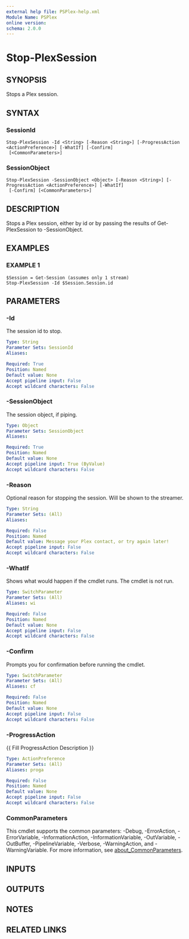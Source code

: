 ```yaml
---
external help file: PSPlex-help.xml
Module Name: PSPlex
online version:
schema: 2.0.0
---
```


# Stop-PlexSession

## SYNOPSIS
Stops a Plex session.

## SYNTAX

### SessionId
```
Stop-PlexSession -Id <String> [-Reason <String>] [-ProgressAction <ActionPreference>] [-WhatIf] [-Confirm]
 [<CommonParameters>]
```

### SessionObject
```
Stop-PlexSession -SessionObject <Object> [-Reason <String>] [-ProgressAction <ActionPreference>] [-WhatIf]
 [-Confirm] [<CommonParameters>]
```

## DESCRIPTION
Stops a Plex session, either by id or by passing the results of Get-PlexSession
to -SessionObject.

## EXAMPLES

### EXAMPLE 1
```
$Session = Get-Session (assumes only 1 stream)
Stop-PlexSession -Id $Session.Session.id
```

## PARAMETERS

### -Id
The session id to stop.

```yaml
Type: String
Parameter Sets: SessionId
Aliases:

Required: True
Position: Named
Default value: None
Accept pipeline input: False
Accept wildcard characters: False
```

### -SessionObject
The session object, if piping.

```yaml
Type: Object
Parameter Sets: SessionObject
Aliases:

Required: True
Position: Named
Default value: None
Accept pipeline input: True (ByValue)
Accept wildcard characters: False
```

### -Reason
Optional reason for stopping the session.
Will be shown to the streamer.

```yaml
Type: String
Parameter Sets: (All)
Aliases:

Required: False
Position: Named
Default value: Message your Plex contact, or try again later!
Accept pipeline input: False
Accept wildcard characters: False
```

### -WhatIf
Shows what would happen if the cmdlet runs.
The cmdlet is not run.

```yaml
Type: SwitchParameter
Parameter Sets: (All)
Aliases: wi

Required: False
Position: Named
Default value: None
Accept pipeline input: False
Accept wildcard characters: False
```

### -Confirm
Prompts you for confirmation before running the cmdlet.

```yaml
Type: SwitchParameter
Parameter Sets: (All)
Aliases: cf

Required: False
Position: Named
Default value: None
Accept pipeline input: False
Accept wildcard characters: False
```

### -ProgressAction
{{ Fill ProgressAction Description }}

```yaml
Type: ActionPreference
Parameter Sets: (All)
Aliases: proga

Required: False
Position: Named
Default value: None
Accept pipeline input: False
Accept wildcard characters: False
```

### CommonParameters
This cmdlet supports the common parameters: -Debug, -ErrorAction, -ErrorVariable, -InformationAction, -InformationVariable, -OutVariable, -OutBuffer, -PipelineVariable, -Verbose, -WarningAction, and -WarningVariable. For more information, see [about_CommonParameters](http://go.microsoft.com/fwlink/?LinkID=113216).

## INPUTS

## OUTPUTS

## NOTES

## RELATED LINKS
